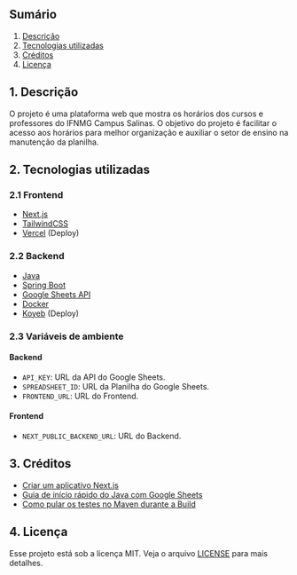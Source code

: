 ## Sumário

1. [Descrição](#descricao)
2. [Tecnologias utilizadas](#tecnologias)
3. [Créditos](#creditos)
4. [Licença](#licenca)

<div id='descricao'/> 

## 1. Descrição

O projeto é uma plataforma web que mostra os horários dos cursos e professores do IFNMG Campus Salinas. O objetivo do projeto é facilitar o acesso aos horários para melhor organização e auxiliar o setor de ensino na manutenção da planilha.

<div id='tecnologias'/> 

## 2. Tecnologias utilizadas

### 2.1 Frontend

- [Next.js](https://nextjs.org/)
- [TailwindCSS](https://tailwindcss.com/)
- [Vercel](https://vercel.com/) (Deploy)

### 2.2 Backend

- [Java](https://www.java.com/pt-BR/download/help/whatis_java.html)
- [Spring Boot](https://spring.io/projects/spring-boot)
- [Google Sheets API](https://developers.google.com/sheets/api/reference/rest?hl=pt-br)
- [Docker](https://www.docker.com/)
- [Koyeb](https://www.koyeb.com/) (Deploy)

### 2.3 Variáveis de ambiente

#### Backend
- `API_KEY`: URL da API do Google Sheets.
- `SPREADSHEET_ID`: URL da Planilha do Google Sheets.
- `FRONTEND_URL`: URL do Frontend.
#### Frontend
- `NEXT_PUBLIC_BACKEND_URL`: URL do Backend.

<div id='creditos'/> 

## 3. Créditos

- [Criar um aplicativo Next.js](https://nextjs.org/docs/pages/api-reference/cli/create-next-app)
- [Guia de início rápido do Java com Google Sheets](https://developers.google.com/sheets/api/quickstart/java?hl=pt-br)
- [Como pular os testes no Maven durante a Build](https://marlonluan.com.br/posts/maven-pular-testes/)

<div id='licenca'/> 

## 4. Licença

Esse projeto está sob a licença MIT. Veja o arquivo [LICENSE](LICENSE.md) para mais detalhes.
